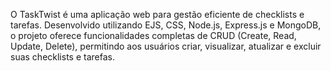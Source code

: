 O TaskTwist é uma aplicação web para gestão eficiente de checklists e tarefas. Desenvolvido utilizando EJS, CSS, Node.js, Express.js e MongoDB, o projeto oferece funcionalidades completas de CRUD (Create, Read, Update, Delete), permitindo aos usuários criar, visualizar, atualizar e excluir suas checklists e tarefas.
